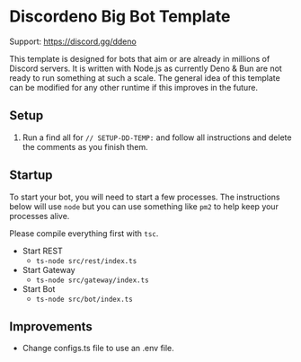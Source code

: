 # Discordeno Big Bot Template

Support: <https://discord.gg/ddeno>

This template is designed for bots that aim or are already in millions of Discord servers. It is written with Node.js as
currently Deno & Bun are not ready to run something at such a scale. The general idea of this template can be modified
for any other runtime if this improves in the future.

## Setup

1. Run a find all for `// SETUP-DD-TEMP:` and follow all instructions and delete the comments as you finish them.

## Startup

To start your bot, you will need to start a few processes. The instructions below will use `node` but you can use
something like `pm2` to help keep your processes alive.

Please compile everything first with `tsc`.

- Start REST
  - `ts-node src/rest/index.ts`
- Start Gateway
  - `ts-node src/gateway/index.ts`
- Start Bot
  - `ts-node src/bot/index.ts`

## Improvements

- Change configs.ts file to use an .env file.
